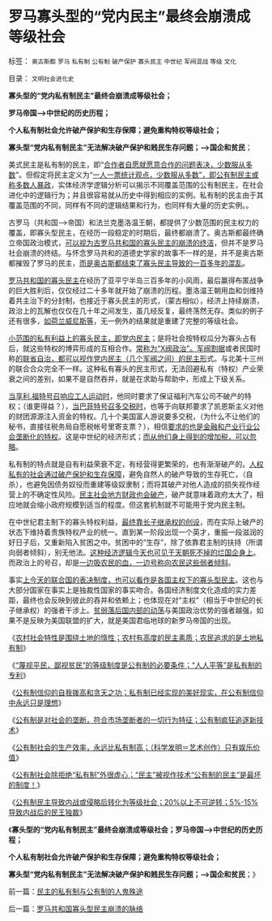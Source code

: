 # 罗马寡头型的“党内民主”最终会崩溃成等级社会

标签： `奥古斯都` `罗马` `私有制` `公有制` `破产保护` `寡头民主` `中世纪` `军阀混战` `等级` `文化` 

目录： `文明社会进化史`

**寡头型的“党内私有制民主”最终会崩溃成等级社会；**

**罗马帝国——>中世纪的历史历程；**

**个人私有制社会允许破产保护和生存保障；避免重构特权等级社会；**

**寡头型“党内私有制民主”无法解决破产保护和贱民生存问题；——>国企和贫民**；

美式民主是私有制的民主，即“[合作者自愿就愿意合作的问题表决，少数服从多数](../../../2011/10/20/税负轻重谁判？民主的国家权威那里来？.md)”。但假定将民主定义为“[一人一票统计观点，少数服从多数”，即公有制民主或称多数人暴政](../../../2011/5/15/美式民主的基础是绝对私有制.md)，实体经济学逻辑分析可以揭示不同覆盖范围的公有制民主，在社会进化中的逻辑行为；并且很容易就从历史中得到相应的实例。私有制的民主由于其覆盖范围的不同，同样有不同的逻辑结果和行为，也同样有大量的历史实例。。

古罗马（共和国——>帝国）和法兰克墨洛温王朝，都提供了少数范围的民主权力的覆盖，即寡头型民主，在经历一段稳定的时期后，最终都崩溃了。奥古斯都最终确立帝国政治模式，[可以视为古罗马共和国的寡头民主的崩溃的终洁](../../../2010/9/27/罗马的一党和一头专制；罗马军队的民主集中制；.md)，但并不是罗马社会崩溃的终结。与怀念罗马共和的道德史学家的故事不一样的是，并不是奥古斯都摧毁了罗马的民主，[而是奥古斯都结束了寡头民主导致的一百多年的混乱](../../../2010/8/12/“N党制”的罗马走进了死胡同.md)。

[罗马共和国的寡头民主](../../../2010/9/27/罗马的一党和一头专制；罗马军队的民主集中制；.md)在经历了亚平宁半岛三百多年的小风雨，最后赢得布匿战争的巨大胜利后，仅仅经过二十多年就开始了崩溃的历程。墨洛温王朝用血和剑维持着共主治下的分封制，也接近于寡头民主的形式，（蒙古相似），经济上持续崩溃，政治上的瓦解也仅仅在几十年之间发生，虽几经反复，最终荡然无存。类似的例子还有很多，[如荷兰威尼斯等](../../../2011/8/19/荷兰不是真正意义的民主公民社会.md)，无一例外的结果就是重建了完整的等级社会。

[小范围的私有利益上的寡头民主，即党内民主](../../../2010/9/27/罗马的一党和一头专制；罗马军队的民主集中制；.md)；是将社会按特权瓜分为寡头占有后，就这些特权的博弈形成的互相合作。[常称为“X阀政治”。军阀割据](../../../2010/5/20/泰国不是美式民主，难免动乱.md)或者民国时称[的联省自治，都可以视作党内民主（几个军阀之间）的民主形](../../../2011/1/10/“联省自治”军阀混战必定导致中央集权.md)式。与北美十三州的联合合众完全不一样。这种私有寡头的民主形式，无法回避私有（特权）产业荣衰之间的差别，如果不是自然吞并，就是在求助与帮助中，形成上下级关系。

[当享利.福特号召响应工人运动时](../../../2011/10/17/占领大企业，占领福利局，占领华尔街.md)，他同时要求了保证福利汽车公司不破产的特权；（谁更得益？），[当巴菲特号召多交税时](../../../2011/10/18/No&nbsp;Private&nbsp;No&nbsp;tax！美国茶党和中国乌有之乡.md)，也等于向联邦要求了凯恩斯主义对他的财团源源注入资金的特权。几十个美国富人游说要多交税，（为什么不让他们的秘书，直接往税务局自愿税帐号里寄支票？），相信[要求的也是金融和产业行业公会垄断化的特权](../../../2011/8/26/世袭的富人现象，意味着特权的存在.md)。这是中世纪的经济形式；[而从他们身上得到的增加税，可以忽略](../../../2011/10/16/美国仇富运动“富翁不能碰，打工仔收入个个平等”.md)。

私有制的特点就是自有利益荣衰不定，有经营得更繁荣的，也有渐渐破产的。[人权私有的社会通过破产保护和生存保障](../../../2009/2/25/企业破产之&quot;人道主义，国道主义，老板道主义关系&quot;.md)，避免自然人的破产导致的生存死亡，（自杀），也避免因债务奴役而重建等级奴隶制；而将其破产对他人造成的损失视作经营上的不确定性风险。[民主社会地方财政也会破产](../../../2011/10/24/中央担保的地方债相当于税收，李嘉图等效将被国人熟知.md)，破产就意味着政府太大了，相应地就会缩小政府规模到适当的程度。但这套机制就不可能用于党内民主制。

在中世纪君主制下的寡头特权利益，[最终靠长子继承权的创设](../../../2011/10/30/中世纪的长子继承权和领土完整.md)，而在实际上破产的状态下维持着贵族特权产业的统一。直到某一阶段出现一个英才，重振一段滋润的好日子后，又重新陷入贫困之中。贫困中的“生存”，除了依靠君主制的扶持（所谓向弱者倾斜），别无他法。[这种经济逻辑今天也可见于天朝死不掉的烂国企身上](../../../2011/9/21/工薪所得税负可能世界第一！计划生育让养老体系崩溃！.md)。而政治上的号召，却是[一边吸农民的血，一边号称向农民这些弱者倾斜](../../../2011/11/17/中外传统农村的革命游戏规则.md)。

事实[上今天的联合国的表决制度，也可以看作是各国主权下的寡头型民主](../../../2011/4/5/西方出口民主，东方进口内战.md)。这也与大部分国家在事实上是独裁性国家的事实吻合。各国经济制度文化造成的实力差距，最终也会反映到彼此的吞并和依赖上；也体现在对“主权”（相当于中世纪的长子继承权）的强者干涉上。[贫弱落后国内部的动荡](../../../2011/4/5/二战后亚非拉“民主乱局”的三角原理.md)与美国政治优势的强者越强，如果不是反映为美国联盟的扩大，就是美国君临地球的新罗马帝国的出现。

《[农村社会特性是围绕土地的惰性；农村有高度的民主素质；农民追求的是土地私有制](../../../2011/11/18/农村的社会特性是围绕土地的惰性.md)》

《[“蔑视平民，鄙视贫民”的等级制度是公有制的必要条件；“人人平等”是私有制的专利](../../../2011/11/19/“人人平等”是私有制的专利.md)》

《[公有制信仰的自我拨高和贪天之功；私有制已经实现的美好现实，在公有制信仰中永远只是理想](../../../2011/11/19/私有制的美好现实是共产主义远大的理想.md)》

《[公有制是对社会的垄断，符合市场垄断者的一切行为特征；公有制疯狂追逐新技术](../../../2011/11/19/公有制缺乏创造力，疯狂追求高新技术，.md)》

《[公有制社会的生产效率，永远比私有制高；（科学发明＝艺术创作）只有娱乐价值](../../../2011/11/19/（科学发明＝艺术创作）只有娱乐价值；公有制生产力更高.md)》

《[公有制社会除拒绝“私有制”外很虚心；“民主”被视作技术“公有制的民主”是最坏的制度！](../../../2011/11/20/虚心引进“民主政治技术”的公有制和明朝.md)》

《[公有制民主导致内战或侵略后转化为等级社会；20%以上不可逆转；5%-15%导致内战后的民王独裁](../../../2011/11/20/民主的私有制与公有制的人鬼殊途.md)》

《**寡头型的“党内私有制民主”最终会崩溃成等级社会；罗马帝国——>中世纪的历史历程；**

**个人私有制社会允许破产保护和生存保障；避免重构特权等级社会；**

**寡头型“党内私有制民主”无法解决破产保护和贱民生存问题；——>国企和贫民**；》

前一篇：[民主的私有制与公有制的人鬼殊途](../../../2011/11/20/民主的私有制与公有制的人鬼殊途.md)

后一篇：[罗马共和国寡头型民主崩溃的脉络](../../../2011/11/20/罗马共和国寡头型民主崩溃的脉络.md)